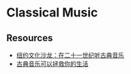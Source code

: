 # Classical Music


## Resources

- [纽约文化沙龙：在二十一世纪听古典音乐](http://nyshalong.com/event/96)
- [古典音乐可以拯救你的生活](https://www.douban.com/group/topic/46293701/)
